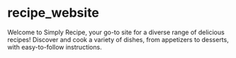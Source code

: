 # recipe_website
Welcome to Simply Recipe, your go-to site for a diverse range of delicious recipes! Discover and cook a variety of dishes, from appetizers to desserts, with easy-to-follow instructions.
